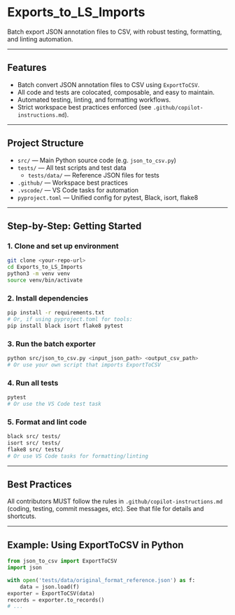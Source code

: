 
# Exports_to_LS_Imports

Batch export JSON annotation files to CSV, with robust testing, formatting, and linting automation.

---

## Features
- Batch convert JSON annotation files to CSV using `ExportToCSV`.
- All code and tests are colocated, composable, and easy to maintain.
- Automated testing, linting, and formatting workflows.
- Strict workspace best practices enforced (see `.github/copilot-instructions.md`).

---

## Project Structure

- `src/` — Main Python source code (e.g. `json_to_csv.py`)
- `tests/` — All test scripts and test data
  - `tests/data/` — Reference JSON files for tests
- `.github/` — Workspace best practices
- `.vscode/` — VS Code tasks for automation
- `pyproject.toml` — Unified config for pytest, Black, isort, flake8

---

## Step-by-Step: Getting Started

### 1. Clone and set up environment

```sh
git clone <your-repo-url>
cd Exports_to_LS_Imports
python3 -m venv venv
source venv/bin/activate
```

### 2. Install dependencies

```sh
pip install -r requirements.txt
# Or, if using pyproject.toml for tools:
pip install black isort flake8 pytest
```

### 3. Run the batch exporter

```sh
python src/json_to_csv.py <input_json_path> <output_csv_path>
# Or use your own script that imports ExportToCSV
```

### 4. Run all tests

```sh
pytest
# Or use the VS Code test task
```

### 5. Format and lint code

```sh
black src/ tests/
isort src/ tests/
flake8 src/ tests/
# Or use VS Code tasks for formatting/linting
```

---

## Best Practices

All contributors MUST follow the rules in `.github/copilot-instructions.md` (coding, testing, commit messages, etc). See that file for details and shortcuts.

---

## Example: Using ExportToCSV in Python

```python
from json_to_csv import ExportToCSV
import json

with open('tests/data/original_format_reference.json') as f:
    data = json.load(f)
exporter = ExportToCSV(data)
records = exporter.to_records()
# ...
```
